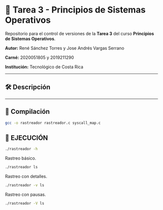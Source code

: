 # 🧠 Tarea 3 - Principios de Sistemas Operativos

Repositorio para el control de versiones de la **Tarea 3** del curso **Principios de Sistemas Operativos**.

**Autor:** René Sánchez Torres y Jose Andrés Vargas Serrano

**Carné:** 2020051805 y 2019211290

**Institución:** Tecnológico de Costa Rica

---

## 🛠️ Descripción


---

## 🚀 Compilación


```bash
gcc -o rastreador rastreador.c syscall_map.c
```
## 🦾 EJECUCIÓN 
```bash
./rastreador -h 
```
Rastreo básico.
```bash
./rastreador ls
```
Rastreo con detalles.
```bash
./rastreador -v ls 
```
Rastreo con pausas.
```bash
./rastreador -V ls
```


